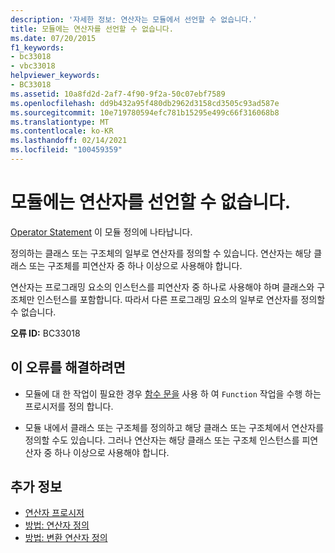 ```yaml
---
description: '자세한 정보: 연산자는 모듈에서 선언할 수 없습니다.'
title: 모듈에는 연산자를 선언할 수 없습니다.
ms.date: 07/20/2015
f1_keywords:
- bc33018
- vbc33018
helpviewer_keywords:
- BC33018
ms.assetid: 10a8fd2d-2af7-4f90-9f2a-50c07ebf7589
ms.openlocfilehash: dd9b432a95f480db2962d3158cd3505c93ad587e
ms.sourcegitcommit: 10e719780594efc781b15295e499c66f316068b8
ms.translationtype: MT
ms.contentlocale: ko-KR
ms.lasthandoff: 02/14/2021
ms.locfileid: "100459359"
---
```

# <a name="operators-cannot-be-declared-in-modules"></a>모듈에는 연산자를 선언할 수 없습니다.

[Operator Statement](../language-reference/statements/operator-statement.md) 이 모듈 정의에 나타납니다.  
  
 정의하는 클래스 또는 구조체의 일부로 연산자를 정의할 수 있습니다. 연산자는 해당 클래스 또는 구조체를 피연산자 중 하나 이상으로 사용해야 합니다.  
  
 연산자는 프로그래밍 요소의 인스턴스를 피연산자 중 하나로 사용해야 하며 클래스와 구조체만 인스턴스를 포함합니다. 따라서 다른 프로그래밍 요소의 일부로 연산자를 정의할 수 없습니다.  
  
 **오류 ID:** BC33018  
  
## <a name="to-correct-this-error"></a>이 오류를 해결하려면  
  
- 모듈에 대 한 작업이 필요한 경우 [함수 문을](../language-reference/statements/function-statement.md) 사용 하 여 `Function` 작업을 수행 하는 프로시저를 정의 합니다.  
  
- 모듈 내에서 클래스 또는 구조체를 정의하고 해당 클래스 또는 구조체에서 연산자를 정의할 수도 있습니다. 그러나 연산자는 해당 클래스 또는 구조체 인스턴스를 피연산자 중 하나 이상으로 사용해야 합니다.  
  
## <a name="see-also"></a>추가 정보

- [연산자 프로시저](../programming-guide/language-features/procedures/operator-procedures.md)
- [방법: 연산자 정의](../programming-guide/language-features/procedures/how-to-define-an-operator.md)
- [방법: 변환 연산자 정의](../programming-guide/language-features/procedures/how-to-define-a-conversion-operator.md)
